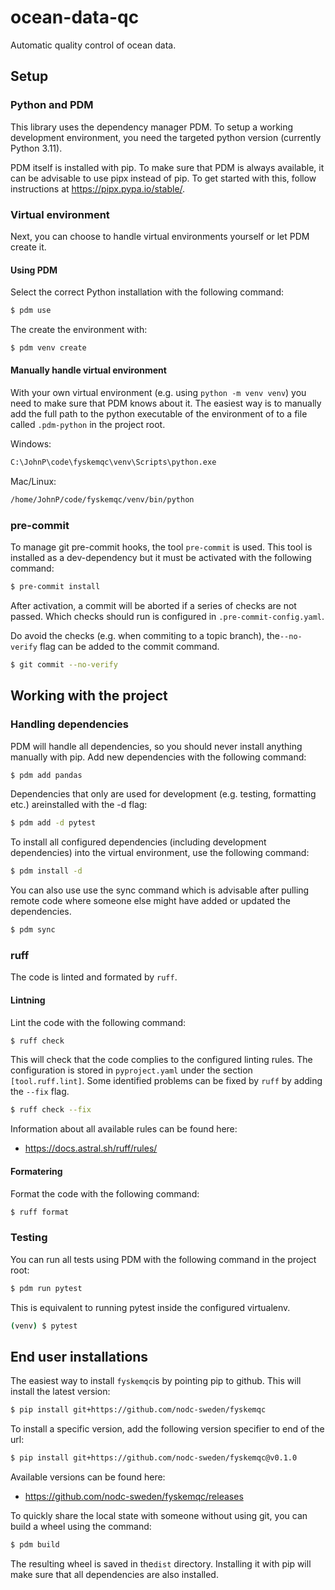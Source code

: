 # ocean-data-qc

Automatic quality control of ocean data.

## Setup

### Python and PDM

This library uses the dependency manager PDM. To setup a working development environment,
you need the targeted python version (currently Python 3.11).

PDM itself is installed with pip. To make sure that PDM is always available, it can be
advisable to use pipx instead of pip. To get started with this, follow instructions at
https://pipx.pypa.io/stable/.

### Virtual environment

Next, you can choose to handle virtual environments yourself or let PDM create it.

#### Using PDM

Select the correct Python installation with the following command:

```bash
$ pdm use
```

The create the environment with:

```bash
$ pdm venv create
```

#### Manually handle virtual environment

With your own virtual environment (e.g. using `python -m venv venv`) you need to make sure
that PDM knows about it. The easiest way is to manually add the full path to the python
executable of the environment of to a file called `.pdm-python` in the project root.

Windows:

```txt
C:\JohnP\code\fyskemqc\venv\Scripts\python.exe
```

Mac/Linux:

```txt
/home/JohnP/code/fyskemqc/venv/bin/python
```

### pre-commit

To manage git pre-commit hooks, the tool `pre-commit` is used. This tool is installed as a
dev-dependency but it must be activated with the following command:

```bash
$ pre-commit install
```

After activation, a commit will be aborted if a series of checks are not passed. Which
checks should run is configured in `.pre-commit-config.yaml`.

Do avoid the checks (e.g. when commiting to a topic branch), the`--no-verify` flag can be
added to the commit command.

```bash
$ git commit --no-verify
```

## Working with the project

### Handling dependencies

PDM will handle all dependencies, so you should never install anything manually with pip.
Add new dependencies with the following command:

```bash
$ pdm add pandas
```

Dependencies that only are used for development (e.g. testing, formatting etc.) areinstalled
with the -d flag:

```bash
$ pdm add -d pytest
```

To install all configured dependencies (including development dependencies) into the virtual
environment, use the following command:

```bash
$ pdm install -d
```

You can also use use the sync command which is advisable after pulling remote code where
someone else might have added or updated the dependencies.

```bash
$ pdm sync
```

### ruff

The code is linted and formated by `ruff`.

#### Lintning

Lint the code with the following command:

```bash
$ ruff check
```

This will check that the code complies to the configured linting rules. The configuration
is stored in `pyproject.yaml` under the section `[tool.ruff.lint]`. Some identified problems
can be fixed by `ruff` by adding the `--fix` flag.

```bash
$ ruff check --fix
```

Information about all available rules can be found here:

- https://docs.astral.sh/ruff/rules/

#### Formatering

Format the code with the following command:

```bash
$ ruff format
```

### Testing

You can run all tests using PDM with the following command in the project root:

```bash
$ pdm run pytest
```

This is equivalent to running pytest inside the configured virtualenv.

```bash
(venv) $ pytest
```

## End user installations

The easiest way to install `fyskemqc`is by pointing pip to github. This will install the
latest version:

```bash
$ pip install git+https://github.com/nodc-sweden/fyskemqc  
```

To install a specific version, add the following version specifier to end of the url:

```bash
$ pip install git+https://github.com/nodc-sweden/fyskemqc@v0.1.0
```

Available versions can be found here:

- https://github.com/nodc-sweden/fyskemqc/releases

To quickly share the local state with someone without using git, you can build a wheel
using the command:

```bash
$ pdm build
```

The resulting wheel is saved in the`dist` directory. Installing it with pip will make sure
that all dependencies are also installed.
